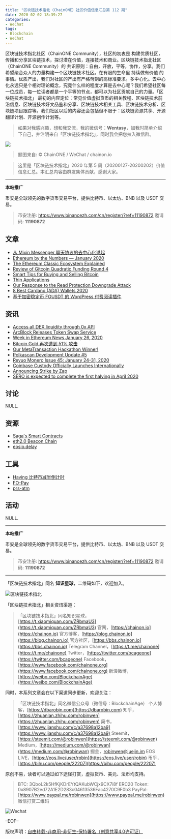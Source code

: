 ```yaml
---
title: "区块链技术指北（ChainONE）社区价值信息汇总第 112 期"
date: 2020-02-02 18:39:27
categories:
- WeChat
tags:
- Blockchain
- WeChat
---
```

区块链技术指北社区（ChainONE Community），社区的初衷是 构建优质社区，传播和分享区块链技术，探讨潜在价值，连接技术和商业。区块链技术指北社区（ChainONE Community）的 共识原则：自由，开放，平等，协作，分享。我们希望聚合众人的力量构建一个区块链技术社区。在有限的生命里 持续做有价值 的事情。优质产出，我们对社区的产出有严格苛刻的高标准要求。多中心化。去中心化永远只是个相对理论概念，究竟什么样的程度才算是去中心呢？我们希望社区每一位成员，每一位读者都是一个平等的节点，都可以为社区贡献自己的力量。「区块链技术指北」 最初的内容定位：常见价值虚拟货币的相关教程、区块链技术前沿信息、区块链技术好文品鉴和分享、区块链技术相关工具、区块链技术分析、区块链项目跟踪等。我们社区以后的内容还会包括但不限于：区块链资源共享、开源翻译计划、开源创作计划等。
<!-- more -->

> 如果对我感兴趣，想和我交流，我的微信号：**Wentasy**，加我时简单介绍下自己，并注明来自「区块链技术指北」，同时我会把您拉入微信群。

![](https://cdn.dbarobin.com/EFxCQjC.png)

> 题图来自: © ChainONE / WeChat / chainon.io

> 这里是「区块链技术指北」2020 年第 5 周（20200127-20200202）价值信息汇总。本汇总内容由群友集体贡献，感谢大家。

***

**本站推广**

币安是全球领先的数字货币交易平台，提供比特币、以太坊、BNB 以及 USDT 交易。

> 币安注册: https://www.binancezh.com/cn/register/?ref=11190872
> 邀请码: **11190872**

## 文章

* [从 Mixin Messenger 聊天协议的去中心化说起](https://bbs.chainon.io/d/5166)
* [Ethereum by the Numbers — January 2020](https://bbs.chainon.io/d/5169)
* [The Ethereum Classic Ecosystem Explained](https://bbs.chainon.io/d/5170)
* [Review of Gitcoin Quadratic Funding Round 4](https://bbs.chainon.io/d/5171)
* [Smart Tips for Buying and Selling Bitcoin](https://bbs.chainon.io/d/5173)
* [Thin Applications](https://bbs.chainon.io/d/5177)
* [Our Response to the Read Protection Downgrade Attack](https://bbs.chainon.io/d/5183)
* [8 Best Cardano (ADA) Wallets 2020](https://bbs.chainon.io/d/5184)
* [基于加密稳定币 FOUSDT 的 WordPress 付费阅读插件](https://bbs.chainon.io/d/5189)

## 资讯

* [Access all DEX liquidity through 0x API](https://bbs.chainon.io/d/5167)
* [ArcBlock Releases Token Swap Service](https://bbs.chainon.io/d/5168)
* [Week in Ethereum News January 26, 2020](https://bbs.chainon.io/d/5172)
* [Bitcoin Gold 再次遭到 51% 攻击](https://bbs.chainon.io/d/5174)
* [Our MetaTransaction Hackathon Winner!](https://bbs.chainon.io/d/5176)
* [Polkascan Development Update #5](https://bbs.chainon.io/d/5178)
* [Revuo Monero Issue 45: January 24-31, 2020](https://bbs.chainon.io/d/5179)
* [Coinbase Custody Officially Launches Internationally](https://bbs.chainon.io/d/5180)
* [Announcing Strike by Zap](https://bbs.chainon.io/d/5181)
* [SERO is expected to complete the first halving in April 2020](https://bbs.chainon.io/d/5182)

## 讨论

NULL.

## 资源

* [Saga's Smart Contracts](https://bbs.chainon.io/d/5185)
* [eth2.0 Beacon Chain](https://bbs.chainon.io/d/5186)
* [eosio.delay](https://bbs.chainon.io/d/5187)

## 工具

* [Having 比特币减半倒计时](https://bbs.chainon.io/d/5175)
* [FO-Pay](https://bbs.chainon.io/d/5188)
* [prs-atm](https://bbs.chainon.io/d/5190)

## 活动

NULL.

***

**本站推广**

币安是全球领先的数字货币交易平台，提供比特币、以太坊、BNB 以及 USDT 交易。

> 币安注册: https://www.binancezh.com/cn/register/?ref=11190872
> 邀请码: **11190872**

***

「区块链技术指北」同名 **知识星球**，二维码如下，欢迎加入。

![区块链技术指北](https://cdn.dbarobin.com/3YzonTR.png)

「区块链技术指北」相关资讯渠道：

> 「区块链技术指北」同名知识星球，[https://t.xiaomiquan.com/ZRbmaU3](https://t.xiaomiquan.com/ZRbmaU3)
> 官网，[https://chainon.io](https://chainon.io)
> 官方博客，[https://blog.chainon.io](https://blog.chainon.io)
> 官方社区，[https://bbs.chainon.io](https://bbs.chainon.io)
> Telegram Channel，[https://t.me/chainone](https://t.me/chainone)
> Twitter，[https://twitter.com/bcageone](https://twitter.com/bcageone)
> Facebook，[https://www.facebook.com/chainone.org](https://www.facebook.com/chainone.org)
> 新浪微博，[https://weibo.com/BlockchainAge](https://weibo.com/BlockchainAge)

同时，本系列文章会在以下渠道同步更新，欢迎关注：

> 「区块链技术指北」同名微信公众号（微信号：BlockchainAge）
> 个人博客，[https://dbarobin.com](https://dbarobin.com)
> 知乎，[https://zhuanlan.zhihu.com/robinwen](https://zhuanlan.zhihu.com/robinwen)
> 简书，[https://www.jianshu.com/c/a37698a12ba9](https://www.jianshu.com/c/a37698a12ba9)
> Steemit，[https://steemit.com/@robinwen](https://steemit.com/@robinwen)
> Medium，[https://medium.com/@robinwan](https://medium.com/@robinwan)
> 掘金，[robinwen@juejin.im](https://juejin.im/user/5673ccae60b2260ee435f89a/posts)
> EOS LIVE，[https://eos.live/user/robin](https://eos.live/user/robin)
> 币乎，[https://bihu.com/people/22207](https://bihu.com/people/22207)

原创不易，读者可以通过如下途径打赏，虚拟货币、美元、法币均支持。

> BTC: 3QboL2k5HfKjKDrEYtQAKubWCjx9CX7i8f
> ERC20 Token: 0x8907B2ed72A1E2D283c04613536Fac4270C9F0b3
> PayPal: [https://www.paypal.me/robinwen](https://www.paypal.me/robinwen)
> 微信打赏二维码

![Wechat](https://cdn.dbarobin.com/SzoNl5b.jpg)

–EOF–

版权声明：[自由转载-非商用-非衍生-保持署名（创意共享4.0许可证）](http://creativecommons.org/licenses/by-nc-nd/4.0/deed.zh)